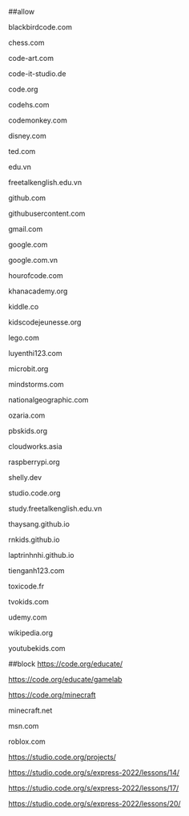 ##allow

blackbirdcode.com

chess.com

code-art.com

code-it-studio.de

code.org

codehs.com

codemonkey.com

disney.com

ted.com

edu.vn

freetalkenglish.edu.vn

github.com

githubusercontent.com

gmail.com

google.com

google.com.vn

hourofcode.com

khanacademy.org

kiddle.co

kidscodejeunesse.org

lego.com

luyenthi123.com

microbit.org

mindstorms.com

nationalgeographic.com

ozaria.com

pbskids.org

cloudworks.asia

raspberrypi.org

shelly.dev

studio.code.org

study.freetalkenglish.edu.vn

thaysang.github.io

rnkids.github.io

laptrinhnhi.github.io

tienganh123.com

toxicode.fr

tvokids.com

udemy.com

wikipedia.org

youtubekids.com

##block
https://code.org/educate/

https://code.org/educate/gamelab

https://code.org/minecraft

minecraft.net

msn.com

roblox.com

https://studio.code.org/projects/

https://studio.code.org/s/express-2022/lessons/14/

https://studio.code.org/s/express-2022/lessons/17/

https://studio.code.org/s/express-2022/lessons/20/

